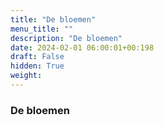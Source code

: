 ```yaml
---
title: "De bloemen"
menu_title: ""
description: "De bloemen"
date: 2024-02-01 06:00:01+00:198
draft: False
hidden: True
weight:
---
```

### De bloemen


